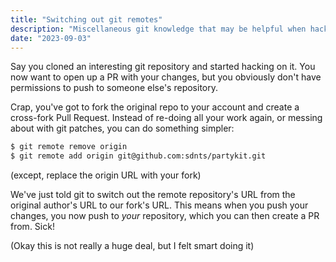 ```yaml
---
title: "Switching out git remotes"
description: "Miscellaneous git knowledge that may be helpful when hacking on OSS repositories"
date: "2023-09-03"
---
```


Say you cloned an interesting git repository and started hacking on it. You now
want to open up a PR with your changes, but you obviously don't have permissions
to push to someone else's repository.

Crap, you've got to fork the original repo to your account and create a cross-fork
Pull Request. Instead of re-doing all your work again, or messing about with git
patches, you can do something simpler:

```bash
$ git remote remove origin
$ git remote add origin git@github.com:sdnts/partykit.git
```

(except, replace the origin URL with your fork)

We've just told git to switch out the remote repository's URL from the original
author's URL to our fork's URL. This means when you push your changes, you now
push to _your_ repository, which you can then create a PR from. Sick!

(Okay this is not really a huge deal, but I felt smart doing it)

